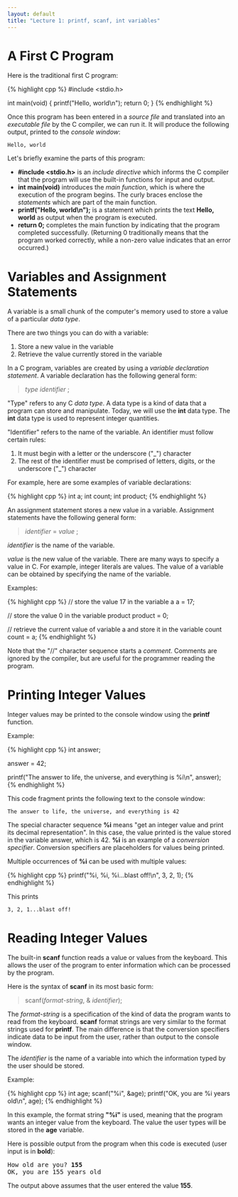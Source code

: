 ```yaml
---
layout: default
title: "Lecture 1: printf, scanf, int variables"
---
```


A First C Program
=================

Here is the traditional first C program:

{% highlight cpp %}
#include <stdio.h>

int main(void)
{
    printf("Hello, world\n");
    return 0;
}
{% endhighlight %}

Once this program has been entered in a *source file* and translated into an *executable file* by the C compiler, we can run it. It will produce the following output, printed to the *console window*:

    Hello, world

Let's briefly examine the parts of this program:

-   **\#include <stdio.h>** is an *include directive* which informs the C compiler that the program will use the built-in functions for input and output.
-   **int main(void)** introduces the *main function*, which is where the execution of the program begins. The curly braces enclose the *statements* which are part of the main function.
-   **printf("Hello, world\\n");** is a statement which prints the text **Hello, world** as output when the program is executed.
-   **return 0;** completes the main function by indicating that the program completed successfully. (Returning 0 traditionally means that the program worked correctly, while a non-zero value indicates that an error occurred.)

Variables and Assignment Statements
===================================

A variable is a small chunk of the computer's memory used to store a value of a particular *data type*.

There are two things you can do with a variable:

1.  Store a new value in the variable
2.  Retrieve the value currently stored in the variable

In a C program, variables are created by using a *variable declaration statement*. A variable declaration has the following general form:

> *type* *identifier* ;

"Type" refers to any C *data type*. A data type is a kind of data that a program can store and manipulate. Today, we will use the **int** data type. The **int** data type is used to represent integer quantities.

"Identifier" refers to the name of the variable. An identifier must follow certain rules:

1.  It must begin with a letter or the underscore ("\_") character
2.  The rest of the identifier must be comprised of letters, digits, or the underscore ("\_") character

For example, here are some examples of variable declarations:

{% highlight cpp %}
int a;
int count;
int product;
{% endhighlight %}

An assignment statement stores a new value in a variable. Assignment statements have the following general form:

> *identifier* = *value* ;

*identifier* is the name of the variable.

*value* is the new value of the variable. There are many ways to specify a value in C. For example, integer literals are values. The value of a variable can be obtained by specifying the name of the variable.

Examples:

{% highlight cpp %}
// store the value 17 in the variable a
a = 17;

// store the value 0 in the variable product
product = 0;

// retrieve the current value of variable a and store it in the variable count
count = a;
{% endhighlight %}

Note that the "//" character sequence starts a *comment*. Comments are ignored by the compiler, but are useful for the programmer reading the program.

Printing Integer Values
=======================

Integer values may be printed to the console window using the **printf** function.

Example:

{% highlight cpp %}
int answer;

answer = 42;

printf("The answer to life, the universe, and everything is %i\n", answer);
{% endhighlight %}

This code fragment prints the following text to the console window:

    The answer to life, the universe, and everything is 42

The special character sequence **%i** means "get an integer value and print its decimal representation". In this case, the value printed is the value stored in the variable answer, which is 42. **%i** is an example of a *conversion specifier*. Conversion specifiers are placeholders for values being printed.

Multiple occurrences of **%i** can be used with multiple values:

{% highlight cpp %}
printf("%i, %i, %i...blast off!\n", 3, 2, 1);
{% endhighlight %}

This prints

    3, 2, 1...blast off!

Reading Integer Values
======================

The built-in **scanf** function reads a value or values from the keyboard. This allows the user of the program to enter information which can be processed by the program.

Here is the syntax of **scanf** in its most basic form:

> scanf(*format-string*, & *identifier*);

The *format-string* is a specification of the kind of data the program wants to read from the keyboard. **scanf** format strings are very similar to the format strings used for **printf**. The main difference is that the conversion specifiers indicate data to be input from the user, rather than output to the console window.

The *identifier* is the name of a variable into which the information typed by the user should be stored.

Example:

{% highlight cpp %}
int age;
scanf("%i", &age);
printf("OK, you are %i years old\n", age);
{% endhighlight %}

In this example, the format string **"%i"** is used, meaning that the program wants an integer value from the keyboard. The value the user types will be stored in the **age** variable.

Here is possible output from the program when this code is executed (user input is in **bold**):

<pre>
How old are you? <b>155</b>
OK, you are 155 years old
</pre>

The output above assumes that the user entered the value **155**.
